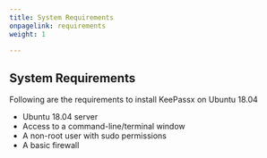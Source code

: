 ```yaml
---
title: System Requirements
onpagelink: requirements
weight: 1

---
```


System Requirements
-------------------

Following are the requirements to install KeePassx on Ubuntu 18.04

- Ubuntu 18.04 server
- Access to a command-line/terminal window
- A non-root user with sudo permissions
- A basic firewall
 